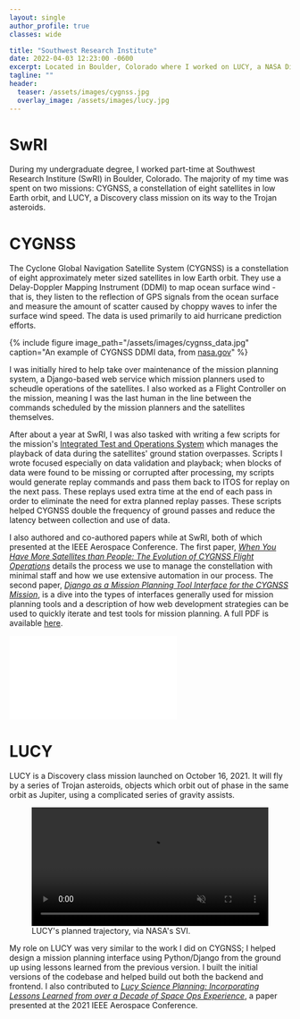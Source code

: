 ```yaml
---
layout: single
author_profile: true
classes: wide

title: "Southwest Research Institute"
date: 2022-04-03 12:23:00 -0600
excerpt: Located in Boulder, Colorado where I worked on LUCY, a NASA Discovery class Mission and CYGNSS, a NASA Pathfinder class Mission.
tagline: ""
header:
  teaser: /assets/images/cygnss.jpg
  overlay_image: /assets/images/lucy.jpg
---
```

# SwRI
During my undergraduate degree, I worked part-time at Southwest Research Institure (SwRI) in Boulder, Colorado. The majority of my time was spent on two missions: CYGNSS, a constellation of eight satellites in low Earth orbit, and LUCY, a Discovery class mission on its way to the Trojan asteroids. 

# CYGNSS
The Cyclone Global Navigation Satellite System (CYGNSS) is a constellation of eight approximately meter sized satellites in low Earth orbit. They use a Delay-Doppler Mapping Instrument (DDMI) to map ocean surface wind - that is, they listen to the reflection of GPS signals from the ocean surface and measure the amount of scatter caused by choppy waves to infer the surface wind speed. The data is used primarily to aid hurricane prediction efforts.

{% include figure image_path="/assets/images/cygnss_data.jpg" caption="An example of CYGNSS DDMI data, from [nasa.gov](https://www.nasa.gov/feature/nasa-s-cygnss-satellite-constellation-enters-science-operations-phase/)" %}

I was initially hired to help take over maintenance of the mission planning system, a Django-based web service which mission planners used to scheudle operations of the satellites. I also worked as a Flight Controller on the mission, meaning I was the last human in the line between the commands scheduled by the mission planners and the satellites themselves.

After about a year at SwRI, I was also tasked with writing a few scripts for the mission's [Integrated Test and Operations System](https://itos.gsfc.nasa.gov/index.php) which manages the playback of data during the satellites' ground station overpasses. Scripts I wrote focused especially on data validation and playback; when blocks of data were found to be missing or corrupted after processing, my scripts would generate replay commands and pass them back to ITOS for replay on the next pass. These replays used extra time at the end of each pass in order to eliminate the need for extra planned replay passes. These scripts helped CYGNSS double the frequency of ground passes and reduce the latency between collection and use of data.

I also authored and co-authored papers while at SwRI, both of which presented at the IEEE Aerospace Conference. The first paper, [_When You Have More Satellites than People: The Evolution of CYGNSS Flight Operations_](https://ieeexplore.ieee.org/abstract/document/8741926) details the process we use to manage the constellation with minimal staff and how we use extensive automation in our process. The second paper, [_Django as a Mission Planning Tool Interface for the CYGNSS Mission_](https://ieeexplore.ieee.org/document/9438383), is a dive into the types of interfaces generally used for mission planning tools and a description of how web development strategies can be used to quickly iterate and test tools for mission planning. A full PDF is available [here](/assets/cycygnss_paper.pdf).

<embed src="/assets/cycygnss_paper.pdf" type="application/pdf">
<br>

# LUCY
LUCY is a Discovery class mission launched on October 16, 2021. It will fly by a series of Trojan asteroids, objects which orbit out of phase in the same orbit as Jupiter, using a complicated series of gravity assists.

<figure>
  <video align="center" width="100%" autoplay="true" loop muted>
    <source src="https://svs.gsfc.nasa.gov/vis/a000000/a004700/a004719/Lucy_full_01_1080p30.mp4" type="video/mp4">
  </video>
  <figcaption>LUCY's planned trajectory, via <a hrev="https://svs.gsfc.nasa.gov/4719">NASA's SVI</a>.</figcaption>
</figure>

My role on LUCY was very similar to the work I did on CYGNSS; I helped design a mission planning interface using Python/Django from the ground up using lessons learned from the previous version. I built the initial versions of the codebase and helped build out both the backend and frontend. I also contributed to [_Lucy Science Planning: Incorporating Lessons Learned from over a Decade of Space Ops Experience_](https://ieeexplore.ieee.org/abstract/document/9438187), a paper presented at the 2021 IEEE Aerospace Conference. 

